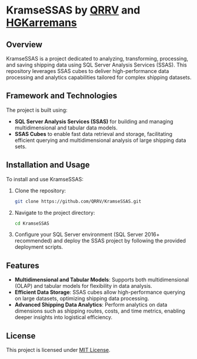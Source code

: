 # KramseSSAS by [QRRV](https://github.com/qrrv) and [HGKarremans](https://github.com/hgkarremans)

## Overview
KramseSSAS is a project dedicated to analyzing, transforming, processing, and saving shipping data using SQL Server Analysis Services (SSAS). This repository leverages SSAS cubes to deliver high-performance data processing and analytics capabilities tailored for complex shipping datasets.

## Framework and Technologies
The project is built using:
- **SQL Server Analysis Services (SSAS)** for building and managing multidimensional and tabular data models.
- **SSAS Cubes** to enable fast data retrieval and storage, facilitating efficient querying and multidimensional analysis of large shipping data sets.

## Installation and Usage
To install and use KramseSSAS:

1. Clone the repository:
   ```sh
   git clone https://github.com/QRRV/KramseSSAS.git
   ```
2. Navigate to the project directory:
   ```sh
   cd KramseSSAS
   ```
3. Configure your SQL Server environment (SQL Server 2016+ recommended) and deploy the SSAS project by following the provided deployment scripts.

## Features
- **Multidimensional and Tabular Models**: Supports both multidimensional (OLAP) and tabular models for flexibility in data analysis.
- **Efficient Data Storage**: SSAS cubes allow high-performance querying on large datasets, optimizing shipping data processing.
- **Advanced Shipping Data Analytics**: Perform analytics on data dimensions such as shipping routes, costs, and time metrics, enabling deeper insights into logistical efficiency.

## License
This project is licensed under [MIT License](LICENSE).
